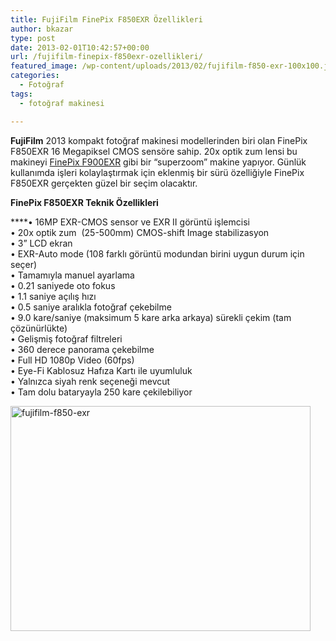 ```yaml
---
title: FujiFilm FinePix F850EXR Özellikleri
author: bkazar
type: post
date: 2013-02-01T10:42:57+00:00
url: /fujifilm-finepix-f850exr-ozellikleri/
featured_image: /wp-content/uploads/2013/02/fujifilm-f850-exr-100x100.jpg
categories:
  - Fotoğraf
tags:
  - fotoğraf makinesi

---
```

**FujiFilm** 2013 kompakt fotoğraf makinesi modellerinden biri olan FinePix F850EXR 16 Megapiksel CMOS sensöre sahip. 20x optik zum lensi bu makineyi [FinePix F900EXR][1] gibi bir “superzoom” makine yapıyor. Günlük kullanımda işleri kolaylaştırmak için eklenmiş bir sürü özelliğiyle FinePix F850EXR gerçekten güzel bir seçim olacaktır.

**FinePix F850EXR Teknik Özellikleri**

 ****• 16MP EXR-CMOS sensor ve EXR II görüntü işlemcisi  
• 20x optik zum  (25-500mm) CMOS-shift Image stabilizasyon  
• 3” LCD ekran  
• EXR-Auto mode (108 farklı görüntü modundan birini uygun durum için seçer)  
• Tamamıyla manuel ayarlama  
• 0.21 saniyede oto fokus  
• 1.1 saniye açılış hızı  
• 0.5 saniye aralıkla fotoğraf çekebilme  
• 9.0 kare/saniye (maksimum 5 kare arka arkaya) sürekli çekim (tam çözünürlükte)  
• Gelişmiş fotoğraf filtreleri  
• 360 derece panorama çekebilme  
• Full HD 1080p Video (60fps)  
• Eye-Fi Kablosuz Hafıza Kartı ile uyumluluk  
• Yalnızca siyah renk seçeneği mevcut  
• Tam dolu bataryayla 250 kare çekilebiliyor

<img class="aligncenter  wp-image-11455" alt="fujifilm-f850-exr" src="https://www.murekkep.org/wp-content/uploads/2013/02/fujifilm-f850-exr.jpg" width="480" height="360" srcset="https://www.murekkep.org/wp-content/uploads/2013/02/fujifilm-f850-exr.jpg 800w, https://www.murekkep.org/wp-content/uploads/2013/02/fujifilm-f850-exr-400x300.jpg 400w, https://www.murekkep.org/wp-content/uploads/2013/02/fujifilm-f850-exr-50x37.jpg 50w, https://www.murekkep.org/wp-content/uploads/2013/02/fujifilm-f850-exr-125x93.jpg 125w, https://www.murekkep.org/wp-content/uploads/2013/02/fujifilm-f850-exr-266x200.jpg 266w, https://www.murekkep.org/wp-content/uploads/2013/02/fujifilm-f850-exr-406x305.jpg 406w" sizes="(max-width: 480px) 100vw, 480px" />

 [1]: https://wp.me/p1eJph-2YE